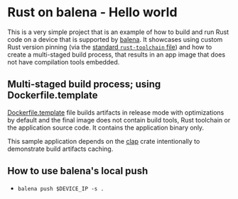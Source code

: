 # Rust on balena - Hello world

This is a very simple project that is an example of how to build and run Rust
code on a device that is supported by [balena](https://balena.io).
It showcases using custom Rust version pinning (via the [standard `rust-toolchain` file](https://github.com/rust-lang-nursery/rustup.rs#the-toolchain-file)) and how to create a multi-staged build process, 
that results in an app image that does not have compilation tools embedded.

## Multi-staged build process; using Dockerfile.template

[Dockerfile.template](Dockerfile.template) file builds artifacts in release
mode with optimizations by default and the final image does not contain
build tools, Rust toolchain or the application source code. It contains
the application binary only.

This sample application depends on the [clap](https://crates.io/crates/clap)
crate intentionally to demonstrate build artifacts caching.

## How to use balena's local push

* `balena push $DEVICE_IP -s .`
